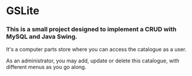 # GSLite
### This is a small project designed to implement a CRUD with MySQL and Java Swing.

It's a computer parts store where you can access the catalogue as a user.

As an administrator, you may add, update or delete this catalogue, with different
menus as you go along.